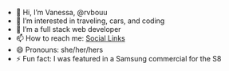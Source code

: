 - 👋 Hi, I’m Vanessa, @rvbouu
- 👀 I’m interested in traveling, cars, and coding
- 🌱 I’m a full stack web developer
- 📫 How to reach me: [Social Links](https://vanessa-links.netlify.app/)
- 😄 Pronouns: she/her/hers
- ⚡ Fun fact: I was featured in a Samsung commercial for the S8

<!---
rvbouu/rvbouu is a ✨ special ✨ repository because its `README.md` (this file) appears on your GitHub profile.
You can click the Preview link to take a look at your changes.
--->
